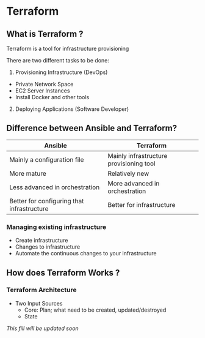# Terraform

## What is Terraform ?
Terraform is a tool for infrastructure provisioning

There are two different tasks to be done:
1. Provisioning Infrastructure (DevOps)
- Private Network Space
- EC2 Server Instances
- Install Docker and other tools

2. Deploying Applications (Software Developer)

## Difference between Ansible and Terraform?
| Ansible | Terraform |
| ------- | --------- |
| Mainly a configuration file | Mainly infrastructure provisioning tool |
| More mature | Relatively new |
| Less advanced in orchestration | More advanced in orchestration
| Better for configuring that infrastructure | Better for infrastructure |

### Managing existing infrastructure
- Create infrastructure
- Changes to infrastructure
- Automate the continuous changes to your infrastructure

## How does Terraform Works ?
### Terraform Architecture
- Two Input Sources
    - Core: Plan; what need to be created, updated/destroyed
    - State

*This fill will be updated soon*